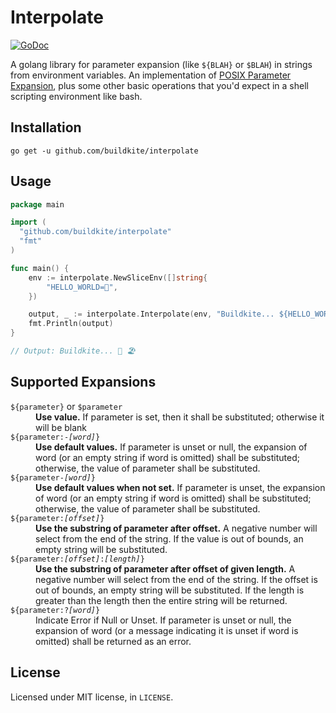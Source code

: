 Interpolate
===========

[![GoDoc](https://godoc.org/github.com/buildkite/interpolate?status.svg)](https://godoc.org/github.com/buildkite/interpolate)

A golang library for parameter expansion (like `${BLAH}` or `$BLAH`) in strings from environment variables. An implementation of [POSIX Parameter Expansion](http://pubs.opengroup.org/onlinepubs/9699919799/utilities/V3_chap02.html#tag_18_06_02), plus some other basic operations that you'd expect in a shell scripting environment like bash.

## Installation

```
go get -u github.com/buildkite/interpolate
```

## Usage

```go
package main

import (
  "github.com/buildkite/interpolate"
  "fmt"
)

func main() {
	env := interpolate.NewSliceEnv([]string{
		"HELLO_WORLD=🦀",
	})

	output, _ := interpolate.Interpolate(env, "Buildkite... ${HELLO_WORLD} ${ANOTHER_VAR:-🏖}")
	fmt.Println(output)
}

// Output: Buildkite... 🦀 🏖

```

## Supported Expansions

<dl>
  <dt><code>${parameter}</code> or <code>$parameter</code></dt>
  <dd><strong>Use value.</strong> If parameter is set, then it shall be substituted; otherwise it will be blank</dd>

  <dt><code>${parameter:-<em>[word]</em>}</code></dt>
  <dd><strong>Use default values.</strong> If parameter is unset or null, the expansion of word (or an empty string if word is omitted) shall be substituted; otherwise, the value of parameter shall be substituted.</dd>

  <dt><code>${parameter-<em>[word]</em>}</code></dt>
  <dd><strong>Use default values when not set.</strong> If parameter is unset, the expansion of word (or an empty string if word is omitted) shall be substituted; otherwise, the value of parameter shall be substituted.</dd>

  <dt><code>${parameter:<em>[offset]</em>}</code></dt>
  <dd><strong>Use the substring of parameter after offset.</strong> A negative number will select from the end of the string. If the value is out of bounds, an empty string will be substituted.</dd>

  <dt><code>${parameter:<em>[offset]</em>:<em>[length]</em>}</code></dt>
  <dd><strong>Use the substring of parameter after offset of given length.</strong> A negative number will select from the end of the string. If the offset is out of bounds, an empty string will be substituted. If the length is greater than the length then the entire string will be returned.</dd>

  <dt><code>${parameter:?<em>[word]</em>}</code></dt>
  <dd>Indicate Error if Null or Unset. If parameter is unset or null, the expansion of word (or a message indicating it is unset if word is omitted) shall be returned as an error.</dd>
</dl>

## License

Licensed under MIT license, in `LICENSE`.
